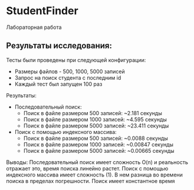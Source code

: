 # StudentFinder
Лабораторная работа

## Результаты исследования:
Тесты были проведены при следующей конфигурации:
* Размеры файлов - 500, 1000, 5000 записей
* Запрос на поиск студента с последним id
* Каждый тест был запущен 100 раз

Результаты:
* Последовательный поиск:
  * Поиск в файле размером 500 записей: ~2.181 секунды
  * Поиск в файле размером 1000 записей: ~4.595 секунды
  * Поиск в файле размером 5000 записей: ~23.411 секунды
* Поиск с помощью индексного массива:
  * Поиск в файле размером 500 записей: ~0.0088 секунды
  * Поиск в файле размером 1000 записей: ~0.00847 секунды
  * Поиск в файле размером 5000 записей: ~0.00665 секунды
  
 Выводы:
 Последовательный поиск имеет сложность O(n) и реальность отражает это, время поиска линейно растет.
 Поиск с помощью индексного массива имеет сложность (1). В нем разница во времени поиска в пределах погрешности. Поиск имеет константное время
